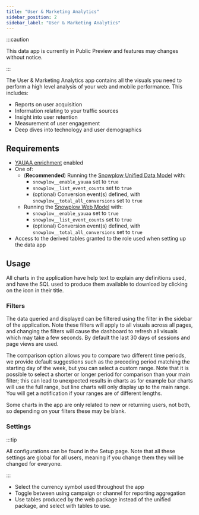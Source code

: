 ```yaml
---
title: "User & Marketing Analytics"
sidebar_position: 2
sidebar_label: "User & Marketing Analytics"
---
```


:::caution

This data app is currently in Public Preview and features may changes without notice. 

:::

The User & Marketing Analytics app contains all the visuals you need to perform a high level analysis of your web and mobile performance. This includes: 
- Reports on user acquisition
- Information relating to your traffic sources
- Insight into user retention
- Measurement of user engagement
- Deep dives into technology and user demographics

## Requirements

- [YAUAA enrichment](/docs/enriching-your-data/available-enrichments/yauaa-enrichment/index.md) enabled
- One of:
  - (**Recommended**) Running the [Snowplow Unified Data Model](/docs/modeling-your-data/modeling-your-data-with-dbt/dbt-models/dbt-unified-data-model/index.md) with:
    - `snowplow__enable_yauaa` set to `true`
    - `snowplow__list_event_counts` set to `true`
    - (optional) Conversion event(s) defined, with `snowplow__total_all_conversions` set to `true`
  - Running the [Snowplow Web Model](/docs/modeling-your-data/modeling-your-data-with-dbt/dbt-models/legacy/dbt-web-data-model/index.md) with:
    - `snowplow__enable_yauaa` set to `true`
    - `snowplow__list_event_counts` set to `true`
    - (optional) Conversion event(s) defined, with `snowplow__total_all_conversions` set to `true`
- Access to the derived tables granted to the role used when setting up the data app

## Usage
All charts in the application have help text to explain any definitions used, and have the SQL used to produce them available to download by clicking on the icon in their title. 

### Filters
The data queried and displayed can be filtered using the filter in the sidebar of the application. Note these filters will apply to all visuals across all pages, and changing the filters will cause the dashboard to refresh all visuals which may take a few seconds. By default the last 30 days of sessions and page views are used.

The comparison option allows you to compare two different time periods, we provide default suggestions such as the preceding period matching the starting day of the week, but you can select a custom range. Note that it is possible to select a shorter or longer period for comparison than your main filter; this can lead to unexpected results in charts as for example bar charts will use the full range, but line charts will only display up to the main range. You will get a notification if your ranges are of different lengths.

Some charts in the app are only related to new or returning users, not both, so depending on your filters these may be blank.

### Settings
:::tip

All configurations can be found in the Setup page. Note that all these settings are global for all users, meaning if you change them they will be changed for everyone.

:::

- Select the currency symbol used throughout the app
- Toggle between using campaign or channel for reporting aggregation
- Use tables produced by the web package instead of the unified package, and select with tables to use.
